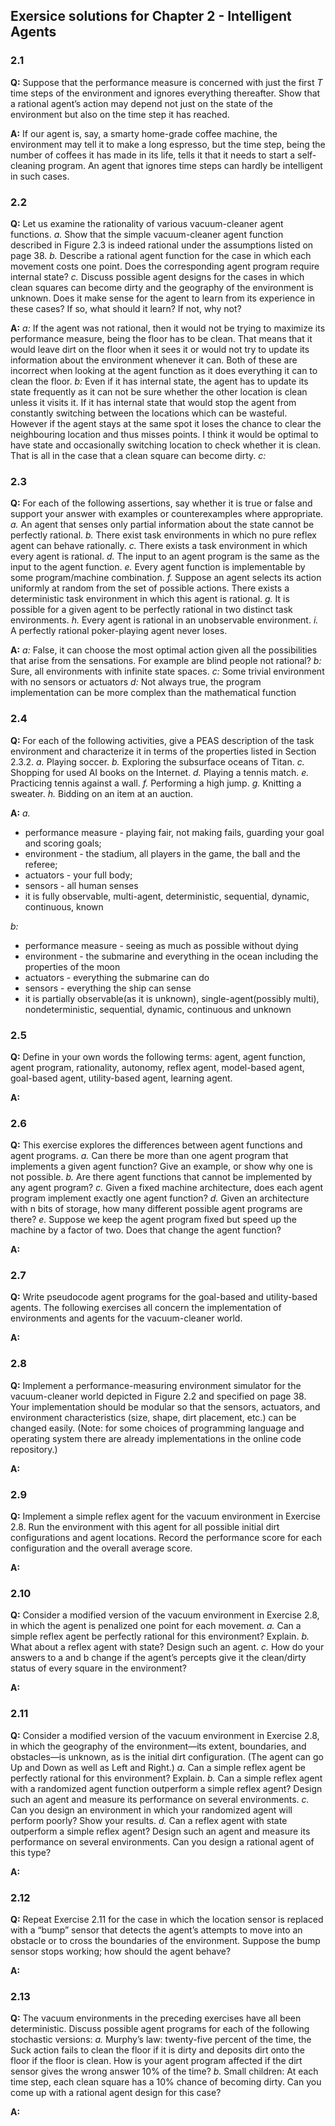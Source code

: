 ## Exersice solutions for Chapter 2 - Intelligent Agents


### 2.1
**Q:** 
Suppose that the performance measure is concerned with just the first *T* time steps of the environment and ignores everything thereafter. Show that a rational agent’s action may depend not just on the state of the environment but also on the time step it has reached.

**A:** 
If our agent is, say, a smarty home-grade coffee machine, the environment may tell it to make a long espresso, but the time step, being the number of coffees it has made in its life, tells it that it needs to start a self-cleaning program. An agent that ignores time steps can hardly be intelligent in such cases.

### 2.2 
**Q:** 
Let us examine the rationality of various vacuum-cleaner agent functions.
*a.* Show that the simple vacuum-cleaner agent function described in Figure 2.3 is indeed rational under the assumptions listed on page 38.
*b.* Describe a rational agent function for the case in which each movement costs one point. Does the corresponding agent program require internal state?
*c.* Discuss possible agent designs for the cases in which clean squares can become dirty and the geography of the environment is unknown. Does it make sense for the agent to learn from its experience in these cases? If so, what should it learn? If not, why not?

**A:**
*a:* If the agent was not rational, then it would not be trying to maximize its performance measure, being the floor has to be clean. That means that it would leave dirt on the floor when it sees it or would not try to update its information about the environment whenever it can. Both of these are incorrect when looking at the agent function as it does everything it can to clean the floor.
*b:* Even if it has internal state, the agent has to update its state frequently as it can not be sure whether the other location is clean unless it visits it. If it has internal state that would stop the agent from constantly switching between the locations which can be wasteful. However if the agent stays at the same spot it loses the chance to clear the neighbouring location and thus misses points. I think it would be optimal to have state and occasionally switching location to check whether it is clean. That is all in the case that a clean square can become dirty.
*c:* 


### 2.3 
**Q:** 
For each of the following assertions, say whether it is true or false and support your answer with examples or counterexamples where appropriate.
*a.* An agent that senses only partial information about the state cannot be perfectly rational.
*b.* There exist task environments in which no pure reflex agent can behave rationally.
*c.* There exists a task environment in which every agent is rational.
*d.* The input to an agent program is the same as the input to the agent function.
*e.* Every agent function is implementable by some program/machine combination.
*f.* Suppose an agent selects its action uniformly at random from the set of possible actions. There exists a deterministic task environment in which this agent is rational.
*g.* It is possible for a given agent to be perfectly rational in two distinct task environments.
*h.* Every agent is rational in an unobservable environment.
*i.* A perfectly rational poker-playing agent never loses.

**A:**
*a:* False, it can choose the most optimal action given all the possibilities that arise from the sensations. For example are blind people not rational?
*b:* Sure, all environments with infinite state spaces.
*c:* Some trivial environment with no sensors or actuators
*d:* Not always true, the program implementation can be more complex than the mathematical function


### 2.4 
**Q:** 
For each of the following activities, give a PEAS description of the task environment and characterize it in terms of the properties listed in Section 2.3.2.
*a.* Playing soccer.
*b.* Exploring the subsurface oceans of Titan.
*c.* Shopping for used AI books on the Internet.
*d.* Playing a tennis match.
*e.* Practicing tennis against a wall.
*f.* Performing a high jump.
*g.* Knitting a sweater.
*h.* Bidding on an item at an auction.

**A:**
*a.* 
* performance measure - playing fair, not making fails, guarding your goal and scoring goals;
* environment - the stadium, all players in the game, the ball and the referee;
* actuators - your full body;
* sensors - all human senses
* it is fully observable, multi-agent, deterministic, sequential, dynamic, continuous, known

*b:* 
* performance measure - seeing as much as possible without dying
* environment - the submarine and everything in the ocean including the properties of the moon
* actuators - everything the submarine can do
* sensors - everything the ship can sense
* it is partially observable(as it is unknown), single-agent(possibly multi), nondeterministic, sequential, dynamic, continuous and unknown


### 2.5 
**Q:** 
Define in your own words the following terms: agent, agent function, agent program, rationality, autonomy, reflex agent, model-based agent, goal-based agent, utility-based agent, learning agent.

**A:**

### 2.6 
**Q:** 
This exercise explores the differences between agent functions and agent programs.
*a.* Can there be more than one agent program that implements a given agent function? Give an example, or show why one is not possible.
*b.* Are there agent functions that cannot be implemented by any agent program?
*c.* Given a fixed machine architecture, does each agent program implement exactly one agent function?
*d.* Given an architecture with n bits of storage, how many different possible agent programs are there?
*e.* Suppose we keep the agent program fixed but speed up the machine by a factor of two. Does that change the agent function?

**A:**

### 2.7 
**Q:** 
Write pseudocode agent programs for the goal-based and utility-based agents. The following exercises all concern the implementation of environments and agents for the vacuum-cleaner world.

**A:**

### 2.8 
**Q:** 
Implement a performance-measuring environment simulator for the vacuum-cleaner world depicted in Figure 2.2 and specified on page 38. Your implementation should be modular so that the sensors, actuators, and environment characteristics (size, shape, dirt placement, etc.) can be changed easily. (Note: for some choices of programming language and operating system there are already implementations in the online code repository.)

**A:**

### 2.9 
**Q:** 
Implement a simple reflex agent for the vacuum environment in Exercise 2.8. Run the environment with this agent for all possible initial dirt configurations and agent locations. Record the performance score for each configuration and the overall average score.

**A:**

### 2.10 
**Q:** 
Consider a modified version of the vacuum environment in Exercise 2.8, in which the agent is penalized one point for each movement.
*a.* Can a simple reflex agent be perfectly rational for this environment? Explain.
*b.* What about a reflex agent with state? Design such an agent.
*c.* How do your answers to a and b change if the agent’s percepts give it the clean/dirty status of every square in the environment?

**A:**

### 2.11 
**Q:** 
Consider a modified version of the vacuum environment in Exercise 2.8, in which the geography of the environment—its extent, boundaries, and obstacles—is unknown, as is the initial dirt configuration. (The agent can go Up and Down as well as Left and Right.)
*a.* Can a simple reflex agent be perfectly rational for this environment? Explain.
*b.* Can a simple reflex agent with a randomized agent function outperform a simple reflex agent? Design such an agent and measure its performance on several environments.
*c.* Can you design an environment in which your randomized agent will perform poorly? Show your results.
*d.* Can a reflex agent with state outperform a simple reflex agent? Design such an agent and measure its performance on several environments. Can you design a rational agent of this type?

**A:**

### 2.12 
**Q:** 
Repeat Exercise 2.11 for the case in which the location sensor is replaced with a “bump” sensor that detects the agent’s attempts to move into an obstacle or to cross the boundaries of the environment. Suppose the bump sensor stops working; how should the agent behave?

**A:**

### 2.13 
**Q:** 
The vacuum environments in the preceding exercises have all been deterministic. Discuss possible agent programs for each of the following stochastic versions: 
*a.* Murphy’s law: twenty-five percent of the time, the Suck action fails to clean the floor if it is dirty and deposits dirt onto the floor if the floor is clean. How is your agent program affected if the dirt sensor gives the wrong answer 10% of the time?
*b.* Small children: At each time step, each clean square has a 10% chance of becoming dirty. Can you come up with a rational agent design for this case?

**A:**